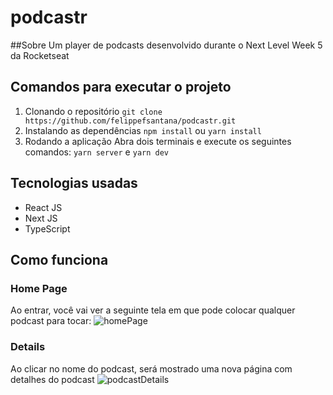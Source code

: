 # podcastr
##Sobre
  Um player de podcasts desenvolvido durante o Next Level Week 5 da Rocketseat

## Comandos para executar o projeto
  1. Clonando o repositório
  ```git clone https://github.com/felippefsantana/podcastr.git```
  2. Instalando as dependências
  ```npm install``` ou ```yarn install```
  3. Rodando a aplicação
    Abra dois terminais e execute os seguintes comandos:
    ```yarn server``` e ```yarn dev```

## Tecnologias usadas
  - React JS
  - Next JS
  - TypeScript

## Como funciona
  ### Home Page
  Ao entrar, você vai ver a seguinte tela em que pode colocar qualquer podcast para tocar: 
  ![homePage](https://user-images.githubusercontent.com/59585809/117491020-04eacb80-af46-11eb-8935-46c359b5a3b5.png)
  
  ### Details
  Ao clicar no nome do podcast, será mostrado uma nova página com detalhes do podcast
  ![podcastDetails](https://user-images.githubusercontent.com/59585809/117491052-0f0cca00-af46-11eb-98bb-c1be5d0cfcaf.png)